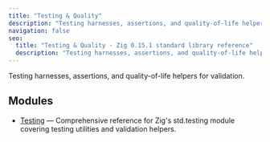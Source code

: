 ```yaml
---
title: "Testing & Quality"
description: "Testing harnesses, assertions, and quality-of-life helpers for validation."
navigation: false
seo:
  title: "Testing & Quality · Zig 0.15.1 standard library reference"
  description: "Testing harnesses, assertions, and quality-of-life helpers for validation."
---
```


Testing harnesses, assertions, and quality-of-life helpers for validation.

## Modules

- [Testing](./testing) — Comprehensive reference for Zig's std.testing module covering testing utilities and validation helpers.
